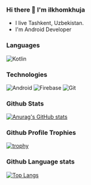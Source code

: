 ### Hi there 👋 I'm ilkhomkhuja
- I live Tashkent, Uzbekistan.
- I'm Android Developer


### Languages
<b></b>
![Kotlin](https://img.shields.io/badge/-Kotlin-4B4F59?style=plastic&logo=Kotlin)
<!-- ![Java](https://img.shields.io/badge/-Java-4B4F59?style=for-the-badge&logo=Java) -->


### Technologies
![Android](https://img.shields.io/badge/-Android-4B4F59?style=plastic&logo=Android)
![Firebase](https://img.shields.io/badge/-Firebase-4B4F59?style=plastic&logo=Firebase)
![Git](https://img.shields.io/badge/-Git-4B4F59?style=plastic&logo=Git)


### Github Stats
[![Anurag's GitHub stats](https://github-readme-stats.vercel.app/api?username=Ilhom0549&hide=contribs,prs&count_private=true&show_icons=true)](https://github.com/anuraghazra/github-readme-stats)

### Github Profile Trophies
[![trophy](https://github-profile-trophy.vercel.app/?username=Ilhom0549&row=2&column=3)](https://github.com/ryo-ma/github-profile-trophy)


### Github Language stats
[![Top Langs](https://github-readme-stats.vercel.app/api/top-langs/?username=Ilhom0549&layout=compact)](https://github.com/anuraghazra/github-readme-stats)

<!-- ![Android](https://media.giphy.com/media/llarwdtFqG63IlqUR1/giphy.gif) -->
